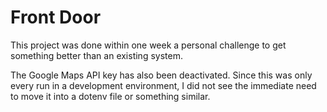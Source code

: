 # Front Door

This project was done within one week a personal challenge to get something better than an existing system. 

The Google Maps API key has also been deactivated. Since this was only every run in a development environment, I did not see the immediate need to move it into a dotenv file or something similar.
